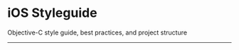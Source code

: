 iOS Styleguide
==============

Objective-C style guide, best practices, and project structure

--------------


